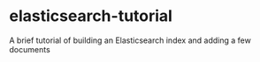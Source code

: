 # elasticsearch-tutorial
A brief tutorial of building an Elasticsearch index and adding a few documents
